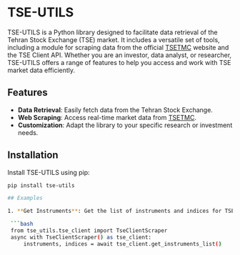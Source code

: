 # TSE-UTILS

TSE-UTILS is a Python library designed to facilitate data retrieval of the Tehran Stock Exchange (TSE) market. It includes a versatile set of tools, including a module for scraping data from the official [TSETMC](http://www.tsetmc.com) website and the TSE Client API. Whether you are an investor, data analyst, or researcher, TSE-UTILS offers a range of features to help you access and work with TSE market data efficiently.

## Features

- **Data Retrieval**: Easily fetch data from the Tehran Stock Exchange.
- **Web Scraping**: Access real-time market data from [TSETMC](http://www.tsetmc.com).
- **Customization**: Adapt the library to your specific research or investment needs.

## Installation

Install TSE-UTILS using pip:

   ```bash
   pip install tse-utils

## Examples

1. **Get Instruments**: Get the list of instruments and indices for TSE Client:

    ```bash
    from tse_utils.tse_client import TseClientScraper
    async with TseClientScraper() as tse_client:
        instruments, indices = await tse_client.get_instruments_list()
